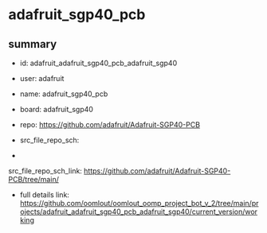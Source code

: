 # adafruit_sgp40_pcb
 
## summary 
* id: adafruit_adafruit_sgp40_pcb_adafruit_sgp40
* user: adafruit
* name: adafruit_sgp40_pcb
* board: adafruit_sgp40
* repo: https://github.com/adafruit/Adafruit-SGP40-PCB



* src_file_repo_sch: 
*
 src_file_repo_sch_link: https://github.com/adafruit/Adafruit-SGP40-PCB/tree/main/
* full details link: https://github.com/oomlout/oomlout_oomp_project_bot_v_2/tree/main/projects/adafruit_adafruit_sgp40_pcb_adafruit_sgp40/current_version/working  






